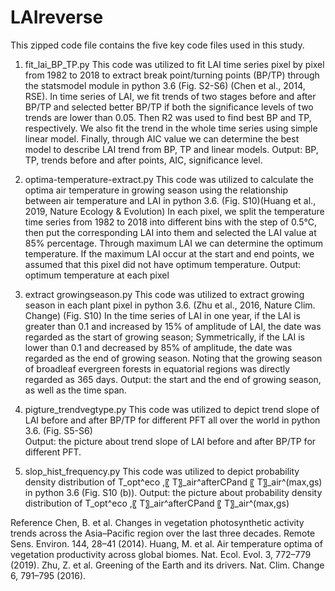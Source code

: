 # LAIreverse
This zipped code file contains the five key code files used in this study.

1. fit_lai_BP_TP.py 
This code was utilized to fit LAI time series pixel by pixel from 1982 to 2018 to extract break point/turning points (BP/TP) through the statsmodel module in python 3.6 (Fig.  S2-S6) (Chen et al., 2014, RSE). 
In time series of LAI, we fit trends of two stages before and after BP/TP and selected better BP/TP if both the significance levels of two trends are lower than 0.05. Then R2 was used to find best BP and TP, respectively. We also fit the trend in the whole time series using simple linear model. Finally, through AIC value we can determine the best model to describe LAI trend from BP, TP and linear models. 
Output: BP, TP, trends before and after points, AIC, significance level.

2. optima-temperature-extract.py
This code was utilized to calculate the optima air temperature in growing season using the relationship between air temperature and LAI in python 3.6. (Fig. S10)(Huang et al., 2019, Nature Ecology & Evolution) 
In each pixel, we split the temperature time series from 1982 to 2018 into different bins with the step of 0.5℃, then put the corresponding LAI into them and selected the LAI value at 85% percentage. Through maximum LAI we can determine the optimum temperature. If the maximum LAI occur at the start and end points, we assumed that this pixel did not have optimum temperature.
Output: optimum temperature at each pixel

3. extract growingseason.py
This code was utilized to extract growing season in each plant pixel in python 3.6. (Zhu et al., 2016, Nature Clim. Change) (Fig.  S10)
In the time series of LAI in one year, if the LAI is greater than 0.1 and increased by 15% of amplitude of LAI, the date was regarded as the start of growing season; Symmetrically, if the LAI is lower than 0.1 and decreased by 85% of amplitude, the date was regarded as the end of growing season. Noting that the growing season of broadleaf evergreen forests in equatorial regions was directly regarded as 365 days. 
Output: the start and the end of growing season, as well as the time span. 

4. pigture_trendvegtype.py
This code was utilized to depict trend slope of LAI before and after BP/TP for different PFT all over the world in python 3.6. (Fig.  S5-S6)  
Output: the picture about trend slope of LAI before and after BP/TP for different PFT.

5. slop_hist_frequency.py
This code was utilized to depict probability density distribution of T_opt^eco  ,〖 T〗_air^afterCPand 〖 T〗_air^(max,gs) in python 3.6 (Fig. S10 (b)).
Output: the picture about probability density distribution of T_opt^eco  ,〖 T〗_air^afterCPand 〖 T〗_air^(max,gs)

Reference
Chen, B. et al. Changes in vegetation photosynthetic activity trends across the Asia–Pacific region over the last three decades. Remote Sens. Environ. 144, 28–41 (2014).
Huang, M. et al. Air temperature optima of vegetation productivity across global biomes. Nat. Ecol. Evol. 3, 772–779 (2019).
Zhu, Z. et al. Greening of the Earth and its drivers. Nat. Clim. Change 6, 791–795 (2016).
